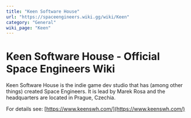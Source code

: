 ```yaml
---
title: "Keen Software House"
url: "https://spaceengineers.wiki.gg/wiki/Keen"
category: "General"
wiki_page: "Keen"
---
```


# Keen Software House - Official Space Engineers Wiki

Keen Software House is the indie game dev studio that has (among other things) created Space Engineers. It is lead by Marek Rosa and the headquarters are located in Prague, Czechia.

For details see: [https://www.keenswh.com/](https://www.keenswh.com/)